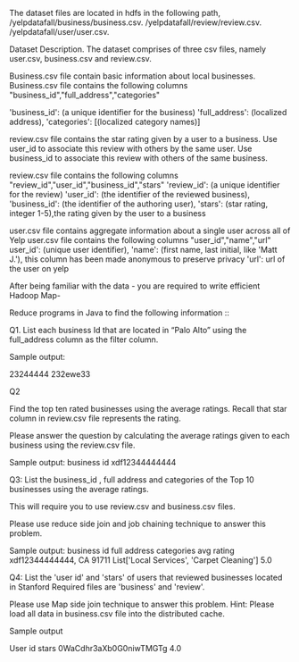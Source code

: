 The dataset files are located in hdfs in the following path,
/yelpdatafall/business/business.csv.
/yelpdatafall/review/review.csv.
/yelpdatafall/user/user.csv.


Dataset Description.
The dataset comprises of three csv files, namely user.csv, business.csv and review.csv.

Business.csv file contain basic information about local businesses.
Business.csv file contains the following columns "business_id","full_address","categories"

'business_id': (a unique identifier for the business)
'full_address': (localized address),
'categories': [(localized category names)]

review.csv file contains the star rating given by a user to a business. Use user_id to associate this review with others by the same user. Use business_id to associate this review with others of the same business.

review.csv file contains the following columns "review_id","user_id","business_id","stars"
 'review_id': (a unique identifier for the review)
 'user_id': (the identifier of the reviewed business),
 'business_id': (the identifier of the authoring user),
 'stars': (star rating, integer 1-5),the rating given by the user to a business

user.csv file contains aggregate information about a single user across all of Yelp
user.csv file contains the following columns "user_id","name","url"
user_id': (unique user identifier),
'name': (first name, last initial, like 'Matt J.'), this column has been made anonymous to preserve privacy
'url': url of the user on yelp


After being familiar with the data - you are required to write efficient Hadoop Map-

Reduce programs in Java to find the following information ::


Q1.
 List each business Id that are located in “Palo Alto” using the full_address column as the filter column.

Sample output:

23244444
232ewe33

Q2

Find the top ten rated businesses using the average ratings.
Recall that star column in review.csv file represents the rating.

Please answer the question by calculating the average ratings given to each business using the review.csv file.

Sample output:
business id
xdf12344444444


Q3:
List the  business_id , full address and categories of the Top 10 businesses using the average ratings.

This will require you to use  review.csv and business.csv files.

Please use reduce side join and job chaining technique to answer this problem.


Sample output:
business id               full address           categories                                    avg rating
xdf12344444444,      CA 91711       List['Local Services', 'Carpet Cleaning']	5.0






Q4:
List the 'user id' and 'stars' of users that reviewed businesses located in Stanford
Required files are 'business'  and 'review'.

Please use Map side join technique to answer this problem.
Hint: Please load all data in business.csv file into the distributed cache.

Sample output


User id
stars
0WaCdhr3aXb0G0niwTMGTg
4.0
